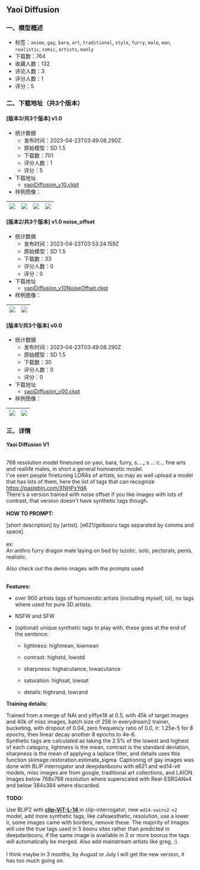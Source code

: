 ## Yaoi Diffusion
### 一、模型概述

- 标签：`anime`, `gay`, `bara`, `art`, `traditional`, `style`, `furry`, `male`, `man`, `realistic`, `comic`, `artists`, `manly`
- 下载数：764
- 收藏人数：132
- 评论人数：3
- 评分人数：1
- 评分：5

### 二、下载地址（共3个版本）

#### [版本3/共3个版本] v1.0

- 统计数据
  - 发布时间：2023-04-23T03:49:08.290Z
  - 原始模型：SD 1.5
  - 下载数：701
  - 评分人数：1
  - 评分：5
- 下载地址
  - [yaoiDiffusion_v10.ckpt](https://civitai.com/api/download/models/41998)
- 样例图像：

| <img src="https://image.civitai.com/xG1nkqKTMzGDvpLrqFT7WA/015f43fe-897c-4a56-aae5-19d33c5eda00/width=450/462528.jpeg" /> | <img src="https://image.civitai.com/xG1nkqKTMzGDvpLrqFT7WA/9d3cb704-d7b7-455e-fbbd-de8afe32ea00/width=450/462529.jpeg" /> | <img src="https://image.civitai.com/xG1nkqKTMzGDvpLrqFT7WA/7c199754-41c9-4f42-d591-232828beed00/width=450/462527.jpeg" /> | <img src="https://image.civitai.com/xG1nkqKTMzGDvpLrqFT7WA/dd40bdf8-e523-427b-0431-c01bd1a06800/width=450/462627.jpeg" /> |
| ---- | ---- | ---- | ---- |

#### [版本2/共3个版本] v1.0 noise_offset

- 统计数据
  - 发布时间：2023-04-23T03:53:24.159Z
  - 原始模型：SD 1.5
  - 下载数：33
  - 评分人数：0
  - 评分：0
- 下载地址
  - [yaoiDiffusion_v10NoiseOffset.ckpt](https://civitai.com/api/download/models/52901)
- 样例图像：

| <img src="https://image.civitai.com/xG1nkqKTMzGDvpLrqFT7WA/c7a5e6d5-e6cd-4def-569c-93c9ebdaf500/width=450/570924.jpeg" /> | <img src="https://image.civitai.com/xG1nkqKTMzGDvpLrqFT7WA/2c122bc7-0f69-4d6e-44be-7a6104508600/width=450/570925.jpeg" /> |
| ---- | ---- |

#### [版本1/共3个版本] v0.0

- 统计数据
  - 发布时间：2023-04-23T03:49:08.290Z
  - 原始模型：SD 1.5
  - 下载数：30
  - 评分人数：0
  - 评分：0
- 下载地址
  - [yaoiDiffusion_v00.ckpt](https://civitai.com/api/download/models/52917)
- 样例图像：

| <img src="https://image.civitai.com/xG1nkqKTMzGDvpLrqFT7WA/ec4a3dab-ea1b-49e1-f4e1-2b998146dc00/width=450/571036.jpeg" /> | <img src="https://image.civitai.com/xG1nkqKTMzGDvpLrqFT7WA/08c01f04-a6e6-448c-a852-ace28344cf00/width=450/571037.jpeg" /> |
| ---- | ---- |


### 三、详情
<p><strong>Yaoi Diffusion V1</strong></p><p><br />768 resolution model finetuned on yaoi, bara, furry, s....<strong>,</strong> s.... c.., fine arts and reallife males, in short a general homoerotic model.<br />I've seen people finetuning LORAs of artists, so may as well upload a model that has lots of them, here the list of tags that can recognize<br /><a target="_blank" rel="ugc" href="https://pastebin.com/XNHPxYdA">https://pastebin.com/XNHPxYdA</a><br />There's a version trained with noise offset if you like images with lots of contrast, that version doesn't have synthetic tags though.<br /><br /><strong>HOW TO PROMPT:</strong><br /></p><p>[short description] by [artist]. [e621/gelbooru tags separated by comma and space].<br /><br />ex: <br />An anthro furry dragon male laying on bed by iszotic. solo, pectorals, penis, realistic.</p><p>Also check out the demo images with the prompts used</p><p><br /><strong>Features:</strong></p><ul><li><p>over 900 artists tags of homoerotic artists (including myself, lol), no tags where used for pure 3D artists.</p></li><li><p>NSFW and SFW</p></li><li><p>(optional) unique synthetic tags to play with, these goes at the end of the sentence:</p><ul><li><p>lightness: highmean, lowmean</p></li><li><p>contrast: highstd, lowstd</p></li><li><p>sharpness: highacutance, lowacutance</p></li><li><p>saturation: highsat, lowsat</p></li><li><p>details: highrand, lowrand</p><p></p></li></ul></li></ul><p><strong>Training details:</strong></p><p>Trained from a merge of NAI and yiffye18 at 0.5, with 45k of target images and 40k of misc images, batch size of 256 in everydream2 trainer, bucketing, with dropout of 0.04, zero frequency ratio of 0.0, lr: 1.25e-5 for 8 epochs, then linear decay another 8 epochs to 4e-6.<br />Synthetic tags are calculated as taking the 2.5% of the lowest and highest of each category, lightness is the mean, contrast is the standard deviation, sharpness is the mean of applying a laplace filter, and details uses this function skimage.restoration.estimate_sigma. Captioning of gay images was done with BLIP interrogator and deepdanbooru with e621 and wd14-vit models, misc images are from google, traditional art collections, and LAION. Images below 768x768 resolution where superscaled with Real-ESRGANx4 and below 384x384 where discarded.<br /><br /><strong>TODO:</strong></p><p>Use BLIP2 with <a target="_blank" rel="ugc" href="https://huggingface.co/sentence-transformers/clip-ViT-L-14"><strong>clip-ViT-L-14 </strong></a>in clip-interrogator, new <code>wd14-swinv2-v2</code> model, add more synthetic tags, like cafeaesthetic, resolution, use a lower lr, some images came with borders, remove these. The majority of Images will use the true tags used in 5 booru sites rather than predicted in deepdanbooru, if the same image is available in 2 or more boorus the tags will automatically be merged. Also add mainstream artists like greg, :).<br /><br />I think maybe in 3 months, by August or July I will get the new version, it has too much going on.</p>